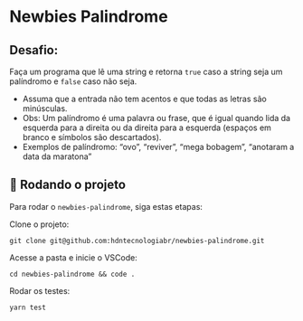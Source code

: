 # Newbies Palindrome

## Desafio:
Faça um programa que lê uma string e retorna `true` caso a string seja um palíndromo e `false` caso não seja.

- Assuma que a entrada não tem acentos e que todas as letras são minúsculas.
- Obs: Um palíndromo é uma palavra ou frase, que é igual quando lida da esquerda para a direita ou da direita para a esquerda (espaços em branco e símbolos são descartados).
- Exemplos de palíndromo: “ovo”, “reviver”, “mega bobagem”, “anotaram a data da maratona”

## 🚀 Rodando o projeto

Para rodar o `newbies-palindrome`, siga estas etapas:

Clone o projeto:
```
git clone git@github.com:hdntecnologiabr/newbies-palindrome.git
```
Acesse a pasta e inicie o VSCode:
```
cd newbies-palindrome && code .
```
Rodar os testes:
```
yarn test
```

